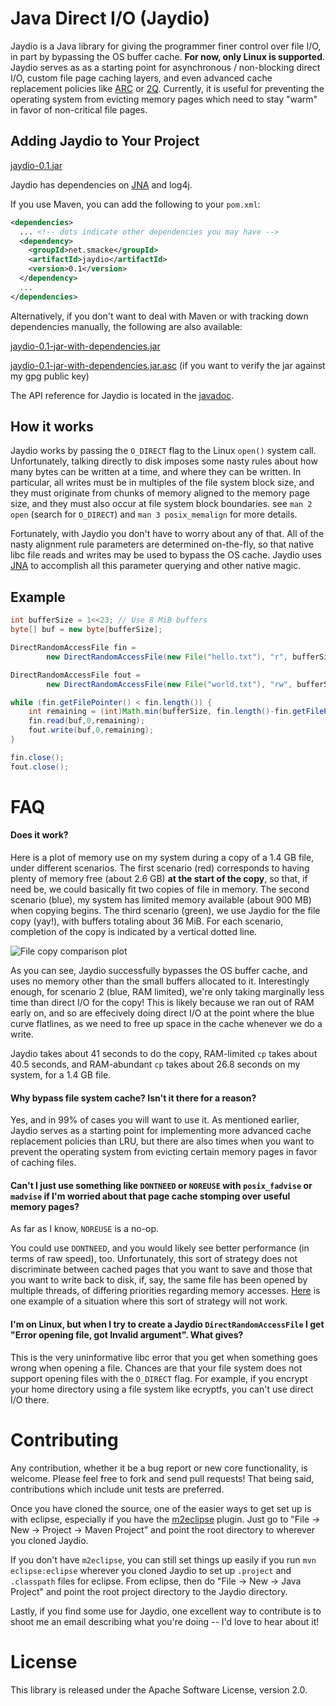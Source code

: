 Java Direct I/O (Jaydio)
========================

Jaydio is a Java library for giving the programmer finer control over file I/O,
in part by bypassing the OS buffer cache. **For now, only Linux is supported**.
Jaydio serves as as a starting point for asynchronous / non-blocking direct
I/O, custom file page caching layers, and even advanced cache replacement
policies like [ARC](http://dbs.uni-leipzig.de/file/ARC.pdf) or
[2Q](http://www.inf.fu-berlin.de/lehre/WS06/DBS-Tech/Reader/2QBufferManagement.pdf).
Currently, it is useful for preventing the operating system from evicting
memory pages which need to stay "warm" in favor of non-critical file pages.



Adding Jaydio to Your Project
-----------------------------

[jaydio-0.1.jar](https://oss.sonatype.org/service/local/repositories/releases/content/net/smacke/jaydio/0.1/jaydio-0.1.jar)

Jaydio has dependencies on [JNA](https://github.com/twall/jna) and log4j.

If you use Maven, you can add the following to your `pom.xml`:

```xml
<dependencies>
  ... <!-- dots indicate other dependencies you may have -->
  <dependency>
    <groupId>net.smacke</groupId>
    <artifactId>jaydio</artifactId>
    <version>0.1</version>
  </dependency>
  ...
</dependencies>
```

Alternatively, if you don't want to deal with Maven or with tracking down
dependencies manually, the following are also available:

[jaydio-0.1-jar-with-dependencies.jar](http://smacke.net/jaydio/jaydio-0.1-jar-with-dependencies.jar)

[jaydio-0.1-jar-with-dependencies.jar.asc](http://smacke.net/jaydio/jaydio-0.1-jar-with-dependencies.jar.asc)
(if you want to verify the jar against my gpg public key)

The API reference for Jaydio is located in the
[javadoc](http://smacke.net/jaydio/javadoc/index.html).

How it works
------------

Jaydio works by passing the `O_DIRECT` flag to the Linux `open()` system call.
Unfortunately, talking directly to disk imposes some nasty rules about how many
bytes can be written at a time, and where they can be written. In particular,
all writes must be in multiples of the file system block size, and they must
originate from chunks of memory aligned to the memory page size, and they must
also occur at file system block boundaries.  see `man 2 open` (search for
`O_DIRECT`) and `man 3 posix_memalign` for more details.

Fortunately, with Jaydio you don't have to worry about any of that. All of the
nasty alignment rule parameters are determined on-the-fly, so that native libc
file reads and writes may be used to bypass the OS cache. Jaydio uses
[JNA](https://github.com/twall/jna/) to accomplish all this parameter querying
and other native magic.

Example
-------

```java
int bufferSize = 1<<23; // Use 8 MiB buffers
byte[] buf = new byte[bufferSize];

DirectRandomAccessFile fin = 
        new DirectRandomAccessFile(new File("hello.txt"), "r", bufferSize);

DirectRandomAccessFile fout =
        new DirectRandomAccessFile(new File("world.txt"), "rw", bufferSize);

while (fin.getFilePointer() < fin.length()) {
    int remaining = (int)Math.min(bufferSize, fin.length()-fin.getFilePointer());
    fin.read(buf,0,remaining);
    fout.write(buf,0,remaining);
}

fin.close();
fout.close();
```

FAQ
===

#### Does it work?

Here is a plot of memory use on my system during a copy of a 1.4 GB file, under
different scenarios. The first scenario (red) corresponds to having plenty of
memory free (about 2.6 GB) **at the start of the copy**, so that, if need be,
we could basically fit two copies of file in memory. The second scenario
(blue), my system has limited memory available (about 900 MB) when copying
begins. The third scenario (green), we use Jaydio for the file copy (yay!),
with buffers totaling about 36 MiB.  For each scenario, completion of the copy
is indicated by a vertical dotted line.

![File copy comparison plot](https://raw.github.com/smacke/jaydio/gh-pages/jaydio-cp-plot.png)

As you can see, Jaydio successfully bypasses the OS buffer cache, and uses no
memory other than the small buffers allocated to it.  Interestingly enough, for
scenario 2 (blue, RAM limited), we're only taking marginally less time than
direct I/O for the copy! This is likely because we ran out of RAM early on, and
so are effecively doing direct I/O at the point where the blue curve flatlines,
as we need to free up space in the cache whenever we do a write.

Jaydio takes about 41 seconds to do the copy, RAM-limited `cp` takes about 40.5
seconds, and RAM-abundant `cp` takes about 26.8 seconds on my system, for a 1.4
GB file.

#### Why bypass file system cache? Isn't it there for a reason?

Yes, and in 99% of cases you will want to use it. As mentioned earlier, Jaydio
serves as a starting point for implementing more advanced cache replacement
policies than LRU, but there are also times when you want to prevent the
operating system from evicting certain memory pages in favor of caching files.


#### Can't I just use something like `DONTNEED` or `NOREUSE` with `posix_fadvise` or `madvise` if I'm worried about that page cache stomping over useful memory pages?

As far as I know, `NOREUSE` is a no-op.

You could use `DONTNEED`, and you would likely see better performance (in terms
of raw speed), too. Unfortunately, this sort of strategy does not discriminate
between cached pages that you want to save and those that you want to write
back to disk, if, say, the same file has been opened by multiple threads, of
differing priorities regarding memory accesses.
[Here](http://blog.mikemccandless.com/2010/06/lucene-and-fadvisemadvise.html)
is one example of a situation where this sort of strategy will not work.


#### I'm on Linux, but when I try to create a Jaydio `DirectRandomAccessFile` I get "Error opening file, got Invalid argument". What gives?

This is the very uninformative libc error that you get when something goes
wrong when opening a file. Chances are that your file system does not support
opening files with the `O_DIRECT` flag. For example, if you encrypt your home
directory using a file system like ecryptfs, you can't use direct I/O there.


Contributing
============

Any contribution, whether it be a bug report or new core functionality, is
welcome. Please feel free to fork and send pull requests! That being said,
contributions which include unit tests are preferred.

Once you have cloned the source, one of the easier ways to get set up is with
eclipse, especially if you have the [m2eclipse](https://www.eclipse.org/m2e/)
plugin. Just go to "File -> New -> Project -> Maven Project" and point the root
directory to wherever you cloned Jaydio.

If you don't have `m2eclipse`, you can still set things up easily if you run
`mvn eclipse:eclipse` wherever you cloned Jaydio to set up `.project` and
`.classpath` files for eclipse. From eclipse, then do "File -> New -> Java
Project" and point the root project directory to the Jaydio directory.

Lastly, if you find some use for Jaydio, one excellent way to contribute is to
shoot me an email describing what you're doing -- I'd love to hear about it!

License
=======

This library is released under the Apache Software License, version 2.0.

